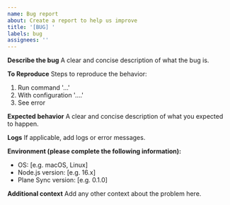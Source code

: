 ```yaml
---
name: Bug report
about: Create a report to help us improve
title: '[BUG] '
labels: bug
assignees: ''
---
```


**Describe the bug**
A clear and concise description of what the bug is.

**To Reproduce**
Steps to reproduce the behavior:
1. Run command '...'
2. With configuration '....'
3. See error

**Expected behavior**
A clear and concise description of what you expected to happen.

**Logs**
If applicable, add logs or error messages.

**Environment (please complete the following information):**
 - OS: [e.g. macOS, Linux]
 - Node.js version: [e.g. 16.x]
 - Plane Sync version: [e.g. 0.1.0]

**Additional context**
Add any other context about the problem here.
